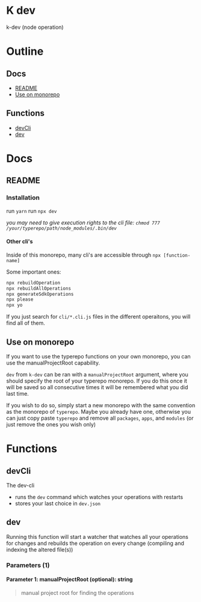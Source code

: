 # K dev

k-dev (node operation)



# Outline

## Docs

- [README](#README)
- [Use on monorepo](#use-on-monorepo)

## Functions

- [devCli](#devCli)
- [dev](#dev)



# Docs

## README

### Installation

run `yarn`
run `npx dev`

_you may need to give execution rights to the cli file: `chmod 777 /your/typerepo/path/node_modules/.bin/dev`_


#### Other cli's

Inside of this monorepo, many cli's are accessible through `npx [function-name]`

Some important ones:

```bash
npx rebuildOperation
npx rebuildAllOperations
npx generateSdkOperations
npx please
npx yo
```

If you just search for `cli/*.cli.js` files in the different operaitons, you will find all of them.


## Use on monorepo

If you want to use the typerepo functions on your own monorepo, you can use the manualProjectRoot capability.

`dev` from `k-dev` can be ran with a `manualProjectRoot` argument, where you should specify the root of your typerepo monorepo. If you do this once it will be saved so all consecutive times it will be remembered what you did last time.

If you wish to do so, simply start a new monorepo with the same convention as the monorepo of `typerepo`. Maybe you already have one, otherwise you can just copy paste `typerepo` and remove all `packages`, `apps`, and `modules` (or just remove the ones you wish only)


# Functions

## devCli

The dev-cli
- runs the `dev` command which watches your operations with restarts
- stores your last choice in `dev.json`




## dev

Running this function will start a watcher that watches all your operations for changes and rebuilds the operation on every change (compiling and indexing the altered file(s))




### Parameters (1)

#### Parameter 1: manualProjectRoot (optional): string

> manual project root for finding the operations



